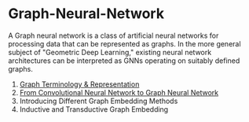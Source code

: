 # Graph-Neural-Network
A Graph neural network is a class of artificial neural networks for processing data that can be represented as graphs. In the more general subject of "Geometric Deep Learning," existing neural network architectures can be interpreted as GNNs operating on suitably defined graphs.

  1. [Graph Terminology & Representation](https://github.com/arashsajjadi/Graph-Neural-Network/tree/main/Graph%20Terminology%20%26%20Representation)
  2. [From Convolutional Neural Network to  Graph Neural Network](https://github.com/arashsajjadi/Graph-Neural-Network/tree/main/2.%20From%20Convolutional%20Neural%20Network%20to%20%20Graph%20Neural%20Network)
  3. Introducing Different Graph Embedding Methods
  4. Inductive and Transductive Graph Embedding


